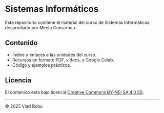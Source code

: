 # Sistemas Informáticos

Este repositorio contiene el material del curso de Sistemas Informáticos desarrollado por Mireia Consarnau.

## Contenido

- Índice y enlaces a las unidades del curso.
- Recursos en formato PDF, vídeos, y Google Colab.
- Código y ejemplos prácticos.


## Licencia

El contenido está bajo licencia [Creative Commons BY-NC-SA 4.0 ES](LICENSE.md).


---

© 2025 Vlad Bobu

